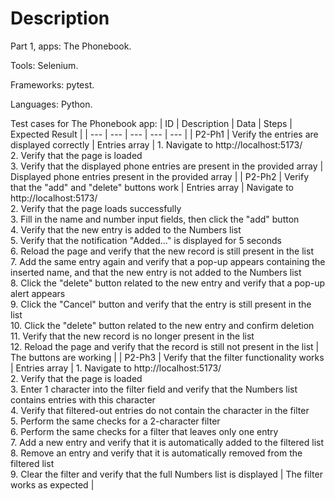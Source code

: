 # Description

Part 1, apps: The Phonebook.

Tools: Selenium.

Frameworks: pytest.

Languages: Python.

Test cases for The Phonebook app:
| ID | Description | Data | Steps | Expected Result |
| --- | --- | --- | --- | --- |
| P2-Ph1 | Verify the entries are displayed correctly | Entries array | 1. Navigate to http://localhost:5173/ <br/>2. Verify that the page is loaded <br/>3. Verify that the displayed phone entries are present in the provided array | Displayed phone entries present in the provided array |
| P2-Ph2 | Verify that the "add" and "delete" buttons work | Entries array | Navigate to http://localhost:5173/ <br/>2. Verify that the page loads successfully <br/>3. Fill in the name and number input fields, then click the "add" button <br/>4. Verify that the new entry is added to the Numbers list <br/>5. Verify that the notification "Added..." is displayed for 5 seconds <br/>6. Reload the page and verify that the new record is still present in the list <br/>7. Add the same entry again and verify that a pop-up appears containing the inserted name, and that the new entry is not added to the Numbers list <br/>8. Click the "delete" button related to the new entry and verify that a pop-up alert appears <br/>9. Click the "Cancel" button and verify that the entry is still present in the list <br/>10. Click the "delete" button related to the new entry and confirm deletion <br/>11. Verify that the new record is no longer present in the list <br/>12. Reload the page and verify that the record is still not present in the list | The buttons are working |
| P2-Ph3 | Verify that the filter functionality works | Entries array | 1. Navigate to http://localhost:5173/ <br/>2. Verify that the page is loaded <br/>3. Enter 1 character into the filter field and verify that the Numbers list contains entries with this character <br/>4. Verify that filtered-out entries do not contain the character in the filter <br/>5. Perform the same checks for a 2-character filter <br/>6. Perform the same checks for a filter that leaves only one entry <br/>7. Add a new entry and verify that it is automatically added to the filtered list <br/>8. Remove an entry and verify that it is automatically removed from the filtered list <br/>9. Clear the filter and verify that the full Numbers list is displayed | The filter works as expected |
